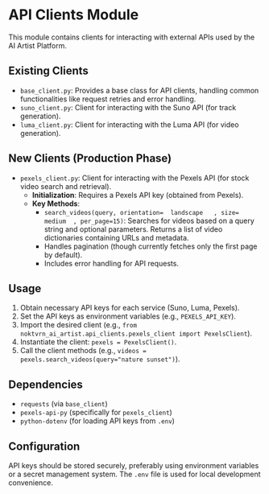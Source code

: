 # API Clients Module

This module contains clients for interacting with external APIs used by the AI Artist Platform.

## Existing Clients

*   `base_client.py`: Provides a base class for API clients, handling common functionalities like request retries and error handling.
*   `suno_client.py`: Client for interacting with the Suno API (for track generation).
*   `luma_client.py`: Client for interacting with the Luma API (for video generation).

## New Clients (Production Phase)

*   `pexels_client.py`: Client for interacting with the Pexels API (for stock video search and retrieval).
    *   **Initialization**: Requires a Pexels API key (obtained from Pexels).
    *   **Key Methods**:
        *   `search_videos(query, orientation=	landscape	, size=	medium	, per_page=15)`: Searches for videos based on a query string and optional parameters. Returns a list of video dictionaries containing URLs and metadata.
        *   Handles pagination (though currently fetches only the first page by default).
        *   Includes error handling for API requests.

## Usage

1.  Obtain necessary API keys for each service (Suno, Luma, Pexels).
2.  Set the API keys as environment variables (e.g., `PEXELS_API_KEY`).
3.  Import the desired client (e.g., `from noktvrn_ai_artist.api_clients.pexels_client import PexelsClient`).
4.  Instantiate the client: `pexels = PexelsClient()`.
5.  Call the client methods (e.g., `videos = pexels.search_videos(query="nature sunset")`).

## Dependencies

*   `requests` (via `base_client`)
*   `pexels-api-py` (specifically for `pexels_client`)
*   `python-dotenv` (for loading API keys from `.env`)

## Configuration

API keys should be stored securely, preferably using environment variables or a secret management system. The `.env` file is used for local development convenience.

